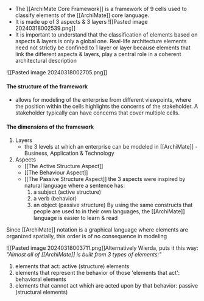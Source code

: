 - The [[ArchiMate Core Framework]] is a framework of 9 cells used to classify elements of the [[ArchiMate]] core language. 
- It is made up of 3 aspects & 3 layers
	![[Pasted image 20240318002539.png]]
- It is important to understand that the classification of elements based on aspects & layers is only a global one. Real-life architecture elements need not strictly be confined to 1 layer or layer because elements that link the different aspects & layers, play a central role in a coherent architectural description

![[Pasted image 20240318002705.png]]

#### The structure of the framework 
- allows for modeling of the enterprise from different viewpoints, where the position within the cells highlights the concerns of the stakeholder. A stakeholder typically can have concerns that cover multiple cells.

#### The dimensions of the framework
1. Layers
	- the 3 levels at which an enterprise can be modeled in [[ArchiMate]] - Business, Application & Technology
2. Aspects
	- [[The Active Structure Aspect]]
	- [[The Behaviour Aspect]]
	- [[The Passive Structure Aspect]]
		the 3 aspects were inspired by natural language where a sentence has:
		1. a subject (active structure)
		2. a verb (behavior)
		3. an object (passive structure)
By using the same constructs that people are used to in their own languages, the [[ArchiMate]] language is easier to learn & read

Since [[ArchiMate]] notation is a graphical language where elements are organized spatially, this order is of no consequence in modeling

![[Pasted image 20240318003711.png]]Alternatively Wierda, puts it this way:
*"Almost all of [[ArchiMate]] is built from 3 types of elements:"*
1. elements that act: active (structure) elements
2. elements that represent the behavior of those 'elements that act': behavioral elements
3. elements that cannot act which are acted upon by that behavior: passive (structural elements)
